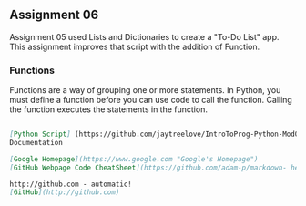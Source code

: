 ## Assignment 06

Assignment 05 used Lists and Dictionaries to create a "To-Do List" app.  This assignment improves that script with the addition of Function. 

### Functions

Functions are a way of grouping one or more statements. In Python, you must define a function before you can use code to call the function. Calling the function executes the statements in the function.

```markdown

[Python Script] (https://github.com/jaytreelove/IntroToProg-Python-Mod06/blob/master/assignment06.py)
Documentation 

[Google Homepage](https://www.google.com "Google's Homepage")
[GitHub Webpage Code CheatSheet](https://github.com/adam-p/markdown- here/wiki/Markdown-Cheatsheet)

http://github.com - automatic!
[GitHub](http://github.com)
```
